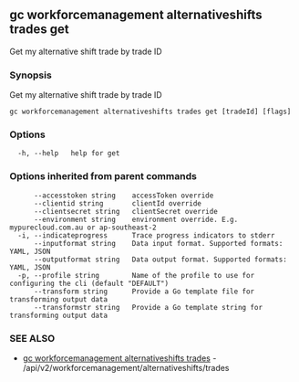 ## gc workforcemanagement alternativeshifts trades get

Get my alternative shift trade by trade ID

### Synopsis

Get my alternative shift trade by trade ID

```
gc workforcemanagement alternativeshifts trades get [tradeId] [flags]
```

### Options

```
  -h, --help   help for get
```

### Options inherited from parent commands

```
      --accesstoken string    accessToken override
      --clientid string       clientId override
      --clientsecret string   clientSecret override
      --environment string    environment override. E.g. mypurecloud.com.au or ap-southeast-2
  -i, --indicateprogress      Trace progress indicators to stderr
      --inputformat string    Data input format. Supported formats: YAML, JSON
      --outputformat string   Data output format. Supported formats: YAML, JSON
  -p, --profile string        Name of the profile to use for configuring the cli (default "DEFAULT")
      --transform string      Provide a Go template file for transforming output data
      --transformstr string   Provide a Go template string for transforming output data
```

### SEE ALSO

* [gc workforcemanagement alternativeshifts trades](gc_workforcemanagement_alternativeshifts_trades.html)	 - /api/v2/workforcemanagement/alternativeshifts/trades


